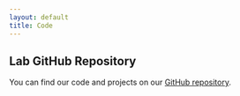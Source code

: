 ```yaml
---
layout: default
title: Code
---
```


## Lab GitHub Repository

You can find our code and projects on our [GitHub repository](https://github.com/Sun-Lab-NBB).

